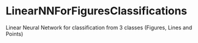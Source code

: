 # LinearNNForFiguresClassifications
Linear Neural Network for classification from 3 classes (Figures, Lines and Points)
